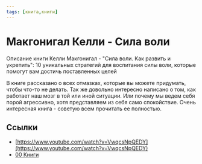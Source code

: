 ```yaml
---
tags: [книга,книги]
---
```

# Макгонигал Келли - Сила воли

Описание книги Келли Макгонигал - "Сила воли. Как развить и укрепить": 10 уникальных стратегий для воспитания силы воли, которые помогут вам достичь поставленных целей

В книге рассказано о всех отмазках, которые вы можете придумать, чтобы что-то не делать. Так же довольно интересно написано о том, как работает наш мозг в той или иной ситуации. Или почему мы ведем себя порой агрессивно, хотя представляем из себя само спокойствие. Очень интересная книга - советую всем прочитать ее полностью.

## Ссылки

* [https://www.youtube.com/watch?v=VwqcsNpQEDY](https://www.youtube.com/watch?v=VwqcsNpQEDY)
* [00 Книги](00%20%D0%9A%D0%BD%D0%B8%D0%B3%D0%B8.md)
